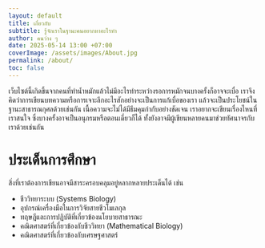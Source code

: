 ```yaml
---
layout: default
title: เกี่ยวกับ
subtitle: รู้จักเราในฐานะคนอยากหาอะไรทำ
author: คนว่าง ๆ
date: 2025-05-14 13:00 +07:00
coverImage: /assets/images/About.jpg
permalink: /about/
toc: false
---
```


เว็บไซต์นี้เกิดขึ้นจากคนที่ทำน้ำหมักแล้วไม่มีอะไรทำระหว่างรอการหมักจนบางครั้งก็อาจจะเบื่อ เราจึงคิดว่าการเขียนบทความหรือการเจาะลึกอะไรสักอย่างจะเป็นการแก้เบื่อของเรา แล้วจะเป็นประโยชน์ในฐานะสาธารณกุศลด้วยเช่นกัน เนื้อความจะไม่ได้มีธีมคุมกำกับอย่างชัดเจน เราอยากจะเขียนเรื่องไหนที่เราสนใจ ซึ่งบางครั้งอาจเป็นอนุกรมหรือตอนเดี่ยวก็ได้ ทั้งยังอาจมีผู้เขียนหลายคนมาช่วยทัศนาจรกับเราด้วยเช่นกัน

# ประเด็นการศึกษา

สิ่งที่เราต้องการเขียนอาจมีสาระครอบคลุมอยู่หลากหลายประเด็นได้ เช่น 

- ชีววิทยาระบบ (Systems Biology)
- อุปกรณ์เครื่องมือในการวิจัยสายชีวโมเลกุล
- ทฤษฎีและการปฏิบัติที่เกี่ยวข้องนโยบายสาธารณะ
- คณิตศาสตร์ที่เกี่ยวข้องกับชีววิทยา (Mathematical Biology)
- คณิตศาสตร์ที่เกี่ยวข้องกับเศรษฐศาสตร์